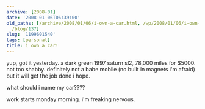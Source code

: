 ```yaml
---
archive: [2008-01]
date: '2008-01-06T06:39:00'
old_paths: [/archive/2008/01/06/i-own-a-car.html, /wp/2008/01/06/i-own-a-car/, /2008/01/06/i-own-a-car/,
  /blog/137]
slug: '1199601540'
tags: [personal]
title: i own a car!
---
```


yup, got it yesterday. a dark green 1997 saturn sl2, 78,000 miles for
$5000. not too shabby. definitely not a babe mobile (no built in magnets
i'm afraid) but it will get the job done i hope.

what should i name my car????

work starts monday morning. i'm freaking nervous.

